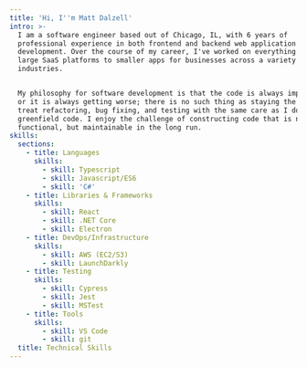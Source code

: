 ```yaml
---
title: 'Hi, I''m Matt Dalzell'
intro: >-
  I am a software engineer based out of Chicago, IL, with 6 years of
  professional experience in both frontend and backend web application
  development. Over the course of my career, I've worked on everything from
  large SaaS platforms to smaller apps for businesses across a variety of
  industries.


  My philosophy for software development is that the code is always improving,
  or it is always getting worse; there is no such thing as staying the same. I
  treat refactoring, bug fixing, and testing with the same care as I do writing
  greenfield code. I enjoy the challenge of constructing code that is not only
  functional, but maintainable in the long run.
skills:
  sections:
    - title: Languages
      skills:
        - skill: Typescript
        - skill: Javascript/ES6
        - skill: 'C#'
    - title: Libraries & Frameworks
      skills:
        - skill: React
        - skill: .NET Core
        - skill: Electron
    - title: DevOps/Infrastructure
      skills:
        - skill: AWS (EC2/S3)
        - skill: LaunchDarkly
    - title: Testing
      skills:
        - skill: Cypress
        - skill: Jest
        - skill: MSTest
    - title: Tools
      skills:
        - skill: VS Code
        - skill: git
  title: Technical Skills
---
```


